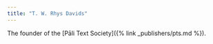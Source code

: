 ```yaml
---
title: "T. W. Rhys Davids"
---
```


The founder of the [Pāli Text Society]({% link _publishers/pts.md %}).